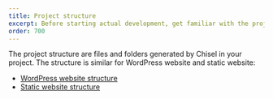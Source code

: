 ```yaml
---
title: Project structure
excerpt: Before starting actual development, get familiar with the project structure generated by Chisel
order: 700
---
```


The project structure are files and folders generated by Chisel in your project. The structure is similar for WordPress website and static website:

- [WordPress website structure](/docs/structure/wordpress)
- [Static website structure](/docs/structure/static)
